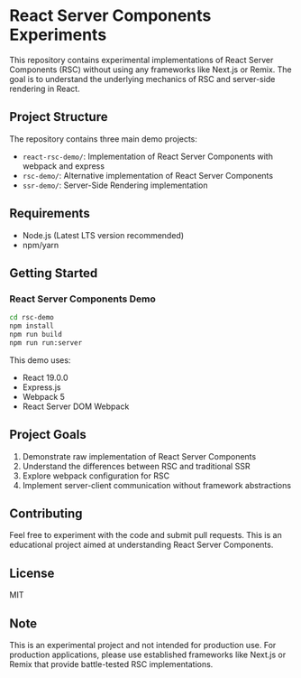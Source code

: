 # React Server Components Experiments

This repository contains experimental implementations of React Server Components (RSC) without using any frameworks like Next.js or Remix. The goal is to understand the underlying mechanics of RSC and server-side rendering in React.

## Project Structure

The repository contains three main demo projects:

- `react-rsc-demo/`: Implementation of React Server Components with webpack and express
- `rsc-demo/`: Alternative implementation of React Server Components
- `ssr-demo/`: Server-Side Rendering implementation

## Requirements

- Node.js (Latest LTS version recommended)
- npm/yarn

## Getting Started

### React Server Components Demo

```bash
cd rsc-demo
npm install
npm run build
npm run run:server
```

This demo uses:
- React 19.0.0
- Express.js
- Webpack 5
- React Server DOM Webpack

## Project Goals

1. Demonstrate raw implementation of React Server Components
2. Understand the differences between RSC and traditional SSR
3. Explore webpack configuration for RSC
4. Implement server-client communication without framework abstractions

## Contributing

Feel free to experiment with the code and submit pull requests. This is an educational project aimed at understanding React Server Components.

## License

MIT

## Note

This is an experimental project and not intended for production use. For production applications, please use established frameworks like Next.js or Remix that provide battle-tested RSC implementations.